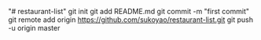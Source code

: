"# restaurant-list"  git init git add README.md git commit -m "first commit" git remote add origin https://github.com/sukoyao/restaurant-list.git git push -u origin master
